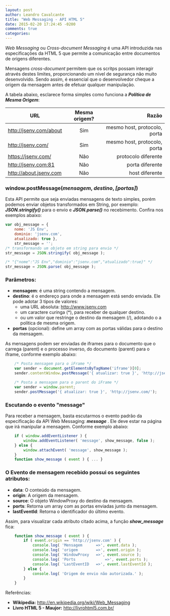 ```yaml
---
layout: post
author: Leandro Cavalcante
title: "Web Messaging - API HTML 5"
date: 2015-02-20 17:24:45 -0200
comments: true
categories: 
---
```


_Web Messaging_ ou _Cross-document Messaging_ é uma API introduzida nas especificações da HTML 5 que permite a comunicação entre documentos de origens diferentes.

<!-- more -->

Mensagens _cross-document_ permitem que os scritps possam interagir através destes limites, proporcionando um nível de segurança não muito desenvolvido. 
Sendo assim, é essencial que o desenvolvedor cheque a origem da mensagem antes de efetuar qualquer manipulação.


A tabela abaixo, esclarece forma simples como funciona a **_Política de Mesma Origem_**:

| **URL**      				 | **Mesma origem?** | **Razão**		 |
| -------------------------- |:---------------:| -------------------:|
| http://jsenv.com/about     | Sim 			   | mesmo host, protocolo, porta  	     |
| http://jsenv.com/		     | Sim 			   | mesmo host, protocolo, porta  	  	 |
| https://jsenv.com/	     | Não 			   | protocolo diferente |
| http://jsenv.com:81 	 	 | Não 			   | porta diferente 	 |
| http://about.jsenv.com     | Não 			   | host diferente 	 |


### window.postMessage(_mensagem_, _destino_, _[portas]_)

Esta API permite que seja enviadas mensagens de texto simples, porém podemos enviar objetos transformados em String, por exemplo: **_JSON.stringify()_** para o envio e **_JSON.parse()_** no recebimento.
Confira nos exemplos abaixo:

``` javascript Conversão de um objeto em string
var obj_message = { 
	nome: 'JS Env',
	dominio: 'jsenv.com',
	atualizado: true },
	str_message = '';
/* transformando um objeto em string para envio */
str_message = JSON.stringify( obj_message );
``` 

``` javascript Conversão de uma string em objeto
/* "{"nome":"JS Env","dominio":"jsenv.com","atualizado":true}" */
str_message = JSON.parse( obj_message );
``` 

### Parâmetros:

- **mensagem**: é uma string contendo a mensagem.
- **destino**: é o endereço para onde a mensagem está sendo enviada. Ele pode adotar 3 tipos de valores:
	- uma URL absoluta: http://www.jsenv.com
	- um caractere curinga (*), para receber de qualquer destino. 
	- ou um valor que restringe o destino da mensagem (/), adotando o a política de mesma origem.
- **portas**   (opcional): 	  define um array com as portas válidas para o destino da mensagem.

As mensagens podem ser enviadas de iframes para o documento que o carrega (parent) e o processo inverso, do documento (parent) para o iframe, conforme exemplo abaixo:

``` javascript
	/* Posta mensagem para o iFrame */
	var sender = document.getElementsByTagName('iframe')[0];
	sender.contentWindow.postMessage('{ atualizar: true }', 'http://jsenv.com/');
```
``` javascript
	/* Posta a mensagem para o parent do iFrame */
	var sender = window.parent;
	sender.postMessage('{ atualizar: true }', 'http://jsenv.com/');	
```

### Escutando o evento "message"

Para receber a mensagem, basta escutarmos o evento padrão da especificação da API Web Messaging: **_message_** . Ele deve estar na página que irá manipular a mensagem. Conforme exemplo abaixo:

``` javascript
	if ( window.addEventListener ) {
		window.addEventListener( 'message', show_message, false );
	} else {
		window.attachEvent( 'message', show_message );
	}
	function show_message ( event ) { ... }
```

### O Evento de mensagem recebido possui os seguintes atributos:

- **data**: 		O conteúdo da mensagem.
- **origin**: 		A origem da mensagem.
- **source**: 		O objeto WindowProxy do destino da mensagem.
- **ports**:    	Retorna um array com as portas enviadas junto da mensagem.
- **lastEventId**: 	Retorna o identificador do último evento.

Assim, para visualizar cada atributo citado acima, a função **_show_message_** fica:

``` javascript
	function show_message ( event ) {
		if ( event.origin == 'http://jsenv.com' ) {		
			console.log( 'Mensagem 		=>', event.data );
			console.log( 'origem 		=>', event.origin );
			console.log( 'WindowProxy  	=>', event.source );
			console.log( 'Ports 			=>', event.ports );
			console.log( 'LastEventID 	=>', event.lastEventId );
		} else {
			console.log( 'Origem de envio não autorizada.' );
		}
	}
```

Referências:

- **Wikipedia:** http://en.wikipedia.org/wiki/Web_Messaging
- **Livro HTML 5 - Maujor:** http://livrohtml5.com.br/

